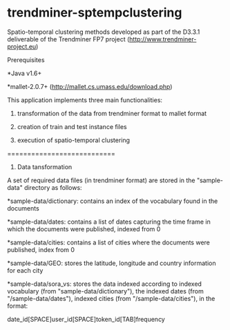 trendminer-sptempclustering
===========================

Spatio-temporal clustering methods developed as part of the D3.3.1 deliverable of the Trendminer FP7 project (http://www.trendminer-project.eu)

Prerequisites

*Java v1.6+

*mallet-2.0.7+ (http://mallet.cs.umass.edu/download.php)

This application implements three main functionalities:

1) transformation of the data from trendminer format to mallet format

2) creation of train and test instance files

3) execution of spatio-temporal clustering

===========================

1) Data tansformation

A set of required data files (in trendminer format) are stored in the "sample-data" directory as follows:

*sample-data/dictionary: contains an index of the vocabulary found in the documents

*sample-data/dates: contains a list of dates capturing the time frame in which the documents were published, indexed from 0 

*sample-data/cities: contains a list of cities where the documents were published, index from 0

*sample-data/GEO: stores the latitude, longitude and country information for each city

*sample-data/sora_vs: stores the data indexed according to indexed vocabulary (from "sample-data/dictionary"), the indexed dates (from "/sample-data/dates"), indexed cities (from "/sample-data/cities"), in the format:

 date_id[SPACE]user_id[SPACE]token_id[TAB]frequency
  